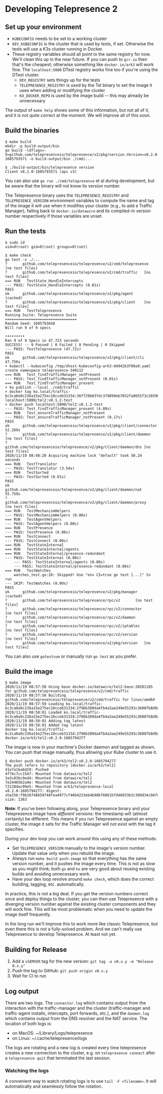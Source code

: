 # Developing Telepresence 2

## Set up your environment

- `KUBECONFIG` needs to be set to a working cluster
- `DEV_KUBECONFIG` is the cluster that is used by tests, if set. Otherwise the tests will use a K3s cluster running in Docker.
- These registry variables should all point to the same registry for now. We'll clean this up in the near future. If you can push to `gcr.io` then that's the cheapest; otherwise something like `docker.io/ark3` will work fine. The `localhost:5000` DTest registry works fine too if you're using the DTest cluster.
  - `DEV_REGISTRY` sets things up for the tests
  - `TELEPRESENCE_REGISTRY` is used by the Tel binary to set the image it uses when adding or modifying the cluster
  - `KO_DOCKER_REPO` is used by the image build -- this may already be unnecessary

The output of `make help` shows some of this information, but not all of it, and it is not quite correct at the moment. We will improve all of this soon.


## Build the binaries

```console
$ make build
mkdir -p build-output/bin
go build -ldflags=-X=github.com/telepresenceio/telepresence/v2/pkg/version.Version=v0.2.0-1605793571 -o build-output/bin ./cmd/...

$ ./build-output/bin/telepresence version
Client v0.2.0-1605793571 (api v3)
```

You can also use `go run ./cmd/telepresence` et al during development, but be aware that the binary will not know its version number.

The Telepresence binary uses the `TELEPRESENCE_REGISTRY` and `TELEPRESENCE_VERSION` environment variables to compute the name and tag of the image it will use when it modifies your cluster (e.g., to add a Traffic Manager), falling back to `docker.io/datawire` and its compiled-in version number respectively if those variables are unset.


## Run the tests

```console
$ sudo id
uid=0(root) gid=0(root) groups=0(root)

$ make check
go test -v ./...
?       github.com/telepresenceio/telepresence/v2/cmd/telepresence      [no test files]
?       github.com/telepresenceio/telepresence/v2/cmd/traffic   [no test files]
=== RUN   TestState_HandleIntercepts
--- PASS: TestState_HandleIntercepts (0.01s)
PASS
ok      github.com/telepresenceio/telepresence/v2/pkg/agent     (cached)
?       github.com/telepresenceio/telepresence/v2/pkg/client    [no test files]
=== RUN   TestTelepresence
Running Suite: Telepresence Suite
=================================
Random Seed: 1605793648
Will run 9 of 9 specs

•••••••••
Ran 9 of 9 Specs in 47.723 seconds
SUCCESS! -- 9 Passed | 0 Failed | 0 Pending | 0 Skipped
--- PASS: TestTelepresence (47.72s)
PASS
ok      github.com/telepresenceio/telepresence/v2/pkg/client/cli        47.756s
+ kubectl --kubeconfig /tmp/dtest-kubeconfig-ark3-d4942b3f89a9.yaml create namespace telepresence-349112
=== RUN   Test_findTrafficManager_notPresent
--- PASS: Test_findTrafficManager_notPresent (0.01s)
=== RUN   Test_findTrafficManager_present
+ ko publish --local ./cmd/traffic
+ docker tag ko.local/traffic-6c3ca0a9c236a15e275ec10cceb31334:36ff29b03fdc379899eb7652fa8655f3c26590f96319af0ba90b73d938c8b99e localhost:5000/tel2:v0.1.2-test
+ docker push localhost:5000/tel2:v0.1.2-test
--- PASS: Test_findTrafficManager_present (4.09s)
=== RUN   Test_ensureTrafficManager_notPresent
--- PASS: Test_ensureTrafficManager_notPresent (0.17s)
PASS
ok      github.com/telepresenceio/telepresence/v2/pkg/client/connector  52.269s
?       github.com/telepresenceio/telepresence/v2/pkg/client/daemon     [no test files]
?       github.com/telepresenceio/telepresence/v2/pkg/client/daemon/dns [no test files]
2020/11/19 08:48:20 Acquiring machine lock "default" took 50.24 seconds
=== RUN   TestTranslator
--- PASS: TestTranslator (3.54s)
=== RUN   TestSorted
--- PASS: TestSorted (0.01s)
PASS
ok      github.com/telepresenceio/telepresence/v2/pkg/client/daemon/nat 55.759s
?       github.com/telepresenceio/telepresence/v2/pkg/client/daemon/proxy       [no test files]
=== RUN   TestMechanismHelpers
--- PASS: TestMechanismHelpers (0.00s)
=== RUN   TestAgentHelpers
--- PASS: TestAgentHelpers (0.00s)
=== RUN   TestPresence
--- PASS: TestPresence (0.00s)
=== RUN   TestConnect
--- PASS: TestConnect (0.00s)
=== RUN   TestStateInternal
=== RUN   TestStateInternal/agents
=== RUN   TestStateInternal/presence-redundant
--- PASS: TestStateInternal (0.00s)
    --- PASS: TestStateInternal/agents (0.00s)
    --- PASS: TestStateInternal/presence-redundant (0.00s)
=== RUN   TestWatches
    watches_test.go:26: Skipped! Use "env CI=true go test [...]" to run
--- SKIP: TestWatches (0.00s)
PASS
ok      github.com/telepresenceio/telepresence/v2/pkg/manager   (cached)
?       github.com/telepresenceio/telepresence/rpc/v2       [no test files]
?       github.com/telepresenceio/telepresence/rpc/v2/connector     [no test files]
?       github.com/telepresenceio/telepresence/rpc/v2/daemon        [no test files]
?       github.com/telepresenceio/telepresence/rpc/v2/iptables      [no test files]
?       github.com/telepresenceio/telepresence/rpc/v2/version       [no test files]
?       github.com/telepresenceio/telepresence/v2/pkg/version   [no test files]
```

You can also use `gotestsum` or manually run `go test` as you prefer.


## Build the image

```console
$ make image
2020/11/19 08:57:58 Using base docker.io/datawire/tel2-base:20201105 for github.com/telepresenceio/telepresence/v2/cmd/traffic
2020/11/19 08:57:58 Building github.com/telepresenceio/telepresence/v2/cmd/traffic for linux/amd64
2020/11/19 08:57:59 Loading ko.local/traffic-6c3ca0a9c236a15e275ec10cceb31334:2f96b389da4fb4a3ae249e55293c3608fb8d9a9cf979d534bea7ace69e853ce0
2020/11/19 08:58:01 Loaded ko.local/traffic-6c3ca0a9c236a15e275ec10cceb31334:2f96b389da4fb4a3ae249e55293c3608fb8d9a9cf979d534bea7ace69e853ce0
2020/11/19 08:58:01 Adding tag latest
2020/11/19 08:58:01 Added tag latest
docker tag ko.local/traffic-6c3ca0a9c236a15e275ec10cceb31334:2f96b389da4fb4a3ae249e55293c3608fb8d9a9cf979d534bea7ace69e853ce0 docker.io/ark3/tel2:v0.2.0-1605794277
```

The image is now in your machine's Docker daemon and tagged as shown. You can push that image manually, thus allowing your Kube cluster to use it.

```console
$ docker push docker.io/ark3/tel2:v0.2.0-1605794277
The push refers to repository [docker.io/ark3/tel2]
41e7a1ba6d29: Pushed
4f76c7cc1547: Mounted from datawire/tel2
3a3c83bc9ed4: Mounted from datawire/tel2
7e2446562a4e: Mounted from datawire/tel2
721384ec99e5: Mounted from ark3/telepresence-local
v0.2.0-1605794277: digest: sha256:f9b26f48659748fea4977cf4664233eb4b98bf6861bfd46033b3c309d34cb6fd size: 1363
```

**Note**: If you've been following along, your Telepresence binary and your Telepresence image have _different versions_: the timestamp will (almost certainly) be different. This means if you run Telepresence against an empty cluster, the image it sets for the Traffic Manager will not exist with the tag it specifies.

During your dev loop you can work around this using any of these methods:
- Set `TELEPRESENCE_VERSION` manually to the image's version number. Update that value only when you rebuild the image.
- Always run `make build push-image` so that everything has the same version number, and it pushes the image every time. This is not as slow as you might think; both `go` and `ko` are very good about reusing existing builds and avoiding unnecessary work.
- Have your dev loop revolve around `make check`, which does the correct building, tagging, etc. automatically.

In practice, this is not a big deal. If you get the version numbers correct once and deploy things to the cluster, you can then use Telepresence with a diverging version number against the existing cluster components and they will work fine. This will be most problematic when you need to update the image itself frequently.

In the long run we'll improve this to work more like classic Telepresence, but even there this is not a fully-solved problem. And we can't really use Telepresence to develop Telepresence. At least not yet.


## Building for Release

1. Add a `vSEMVER` tag for the new version: `git tag -a v0.x.y -m "Release 0.x.y"`
2. Push the tag to GitHub: `git push origin v0.x.y`
3. Wait for CI to run

## Log output

There are two logs. The `connector.log` which contains output from the interaction with the traffic-manager and the cluster (traffic-manager and traffic-agent installs, intercepts, port forwards, etc.), and the `daemon.log` which contains output from the DNS resolver and the NAT service. The location of both logs is:

- on MacOS: ~/Library/Logs/telepresence
- on Linux: ~/.cache/telepresence/logs

The logs are rotating and a new log is created every time telepresence creates a new connection to the cluster, e.g. on `telepresence connect` after a `telepresence quit` that terminated the last session.

### Watching the logs
A convenient way to watch rotating logs is to use `tail -F <filename>`. It will automatically and seamlessly follow the rotation.